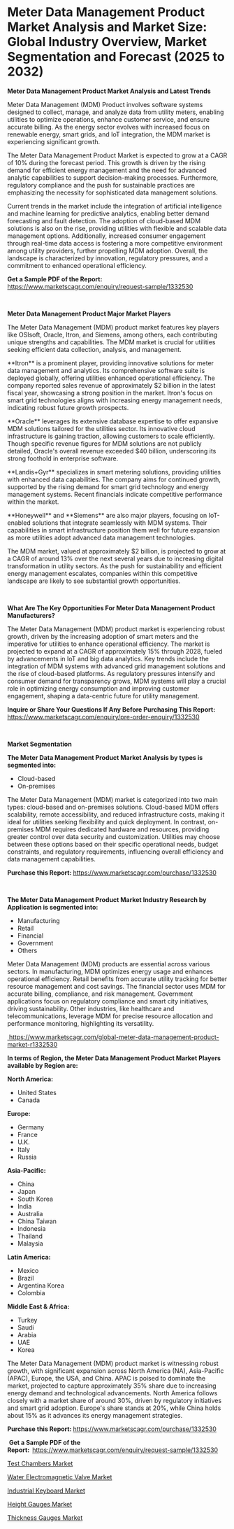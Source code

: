 <p><h1>Meter Data Management Product Market Analysis and Market Size: Global Industry Overview, Market Segmentation and Forecast (2025 to 2032)</h1></p><p><strong>Meter Data Management Product Market Analysis and Latest Trends</strong></p>
<p><p>Meter Data Management (MDM) Product involves software systems designed to collect, manage, and analyze data from utility meters, enabling utilities to optimize operations, enhance customer service, and ensure accurate billing. As the energy sector evolves with increased focus on renewable energy, smart grids, and IoT integration, the MDM market is experiencing significant growth.</p><p>The Meter Data Management Product Market is expected to grow at a CAGR of 10% during the forecast period. This growth is driven by the rising demand for efficient energy management and the need for advanced analytic capabilities to support decision-making processes. Furthermore, regulatory compliance and the push for sustainable practices are emphasizing the necessity for sophisticated data management solutions.</p><p>Current trends in the market include the integration of artificial intelligence and machine learning for predictive analytics, enabling better demand forecasting and fault detection. The adoption of cloud-based MDM solutions is also on the rise, providing utilities with flexible and scalable data management options. Additionally, increased consumer engagement through real-time data access is fostering a more competitive environment among utility providers, further propelling MDM adoption. Overall, the landscape is characterized by innovation, regulatory pressures, and a commitment to enhanced operational efficiency.</p></p>
<p><strong>Get a Sample PDF of the Report:&nbsp;</strong> <a href="https://www.marketscagr.com/enquiry/request-sample/1332530?utm_campaign=3544&utm_medium=2&utm_source=Github&utm_content=ia&utm_term=24032025&utm_id=meter-data-management-product">https://www.marketscagr.com/enquiry/request-sample/1332530</a></p>
<p>&nbsp;</p>
<p><strong>Meter Data Management Product Major Market Players</strong></p>
<p><p>The Meter Data Management (MDM) product market features key players like OSIsoft, Oracle, Itron, and Siemens, among others, each contributing unique strengths and capabilities. The MDM market is crucial for utilities seeking efficient data collection, analysis, and management.</p><p>**Itron** is a prominent player, providing innovative solutions for meter data management and analytics. Its comprehensive software suite is deployed globally, offering utilities enhanced operational efficiency. The company reported sales revenue of approximately $2 billion in the latest fiscal year, showcasing a strong position in the market. Itron's focus on smart grid technologies aligns with increasing energy management needs, indicating robust future growth prospects.</p><p>**Oracle** leverages its extensive database expertise to offer expansive MDM solutions tailored for the utilities sector. Its innovative cloud infrastructure is gaining traction, allowing customers to scale efficiently. Though specific revenue figures for MDM solutions are not publicly detailed, Oracle's overall revenue exceeded $40 billion, underscoring its strong foothold in enterprise software.</p><p>**Landis+Gyr** specializes in smart metering solutions, providing utilities with enhanced data capabilities. The company aims for continued growth, supported by the rising demand for smart grid technology and energy management systems. Recent financials indicate competitive performance within the market.</p><p>**Honeywell** and **Siemens** are also major players, focusing on IoT-enabled solutions that integrate seamlessly with MDM systems. Their capabilities in smart infrastructure position them well for future expansion as more utilities adopt advanced data management technologies.</p><p>The MDM market, valued at approximately $2 billion, is projected to grow at a CAGR of around 13% over the next several years due to increasing digital transformation in utility sectors. As the push for sustainability and efficient energy management escalates, companies within this competitive landscape are likely to see substantial growth opportunities.</p></p>
<p>&nbsp;</p>
<p><strong>What Are The Key Opportunities For Meter Data Management Product Manufacturers?</strong></p>
<p><p>The Meter Data Management (MDM) product market is experiencing robust growth, driven by the increasing adoption of smart meters and the imperative for utilities to enhance operational efficiency. The market is projected to expand at a CAGR of approximately 15% through 2028, fueled by advancements in IoT and big data analytics. Key trends include the integration of MDM systems with advanced grid management solutions and the rise of cloud-based platforms. As regulatory pressures intensify and consumer demand for transparency grows, MDM systems will play a crucial role in optimizing energy consumption and improving customer engagement, shaping a data-centric future for utility management.</p></p>
<p><strong>Inquire or Share Your Questions If Any Before Purchasing This Report:</strong> <a href="https://www.marketscagr.com/enquiry/pre-order-enquiry/1332530?utm_campaign=3544&utm_medium=2&utm_source=Github&utm_content=ia&utm_term=24032025&utm_id=meter-data-management-product">https://www.marketscagr.com/enquiry/pre-order-enquiry/1332530</a></p>
<p>&nbsp;</p>
<p><strong>Market Segmentation</strong></p>
<p><strong>The Meter Data Management Product Market Analysis by types is segmented into:</strong></p>
<p><ul><li>Cloud-based</li><li>On-premises</li></ul></p>
<p><p>The Meter Data Management (MDM) market is categorized into two main types: cloud-based and on-premises solutions. Cloud-based MDM offers scalability, remote accessibility, and reduced infrastructure costs, making it ideal for utilities seeking flexibility and quick deployment. In contrast, on-premises MDM requires dedicated hardware and resources, providing greater control over data security and customization. Utilities may choose between these options based on their specific operational needs, budget constraints, and regulatory requirements, influencing overall efficiency and data management capabilities.</p></p>
<p><strong>Purchase this Report:&nbsp;</strong><a href="https://www.marketscagr.com/purchase/1332530?utm_campaign=3544&utm_medium=2&utm_source=Github&utm_content=ia&utm_term=24032025&utm_id=meter-data-management-product">https://www.marketscagr.com/purchase/1332530</a></p>
<p>&nbsp;</p>
<p><strong>The Meter Data Management Product Market Industry Research by Application is segmented into:</strong></p>
<p><ul><li>Manufacturing</li><li>Retail</li><li>Financial</li><li>Government</li><li>Others</li></ul></p>
<p><p>Meter Data Management (MDM) products are essential across various sectors. In manufacturing, MDM optimizes energy usage and enhances operational efficiency. Retail benefits from accurate utility tracking for better resource management and cost savings. The financial sector uses MDM for accurate billing, compliance, and risk management. Government applications focus on regulatory compliance and smart city initiatives, driving sustainability. Other industries, like healthcare and telecommunications, leverage MDM for precise resource allocation and performance monitoring, highlighting its versatility.</p></p>
<p><a href="https://www.marketscagr.com/global-meter-data-management-product-market-r1332530?utm_campaign=3544&utm_medium=2&utm_source=Github&utm_content=ia&utm_term=24032025&utm_id=meter-data-management-product">&nbsp;https://www.marketscagr.com/global-meter-data-management-product-market-r1332530</a></p>
<p><strong>In terms of Region, the Meter Data Management Product Market Players available by Region are:</strong></p>
<p>
    <p> <strong> North America: </strong>
        <ul>
            <li>United States</li>
            <li>Canada</li>
        </ul>
        </p> 
    <p> <strong> Europe: </strong>
        <ul>
            <li>Germany</li>
            <li>France</li>
            <li>U.K.</li>
            <li>Italy</li>
            <li>Russia</li>
        </ul>
        </p> 
    <p> <strong> Asia-Pacific: </strong>
        <ul>
            <li>China</li>
            <li>Japan</li>
            <li>South Korea</li>
            <li>India</li>
            <li>Australia</li>
            <li>China Taiwan</li>
            <li>Indonesia</li>
            <li>Thailand</li>
            <li>Malaysia</li>
        </ul>
        </p> 
    <p> <strong> Latin America: </strong>
        <ul>
            <li>Mexico</li>
            <li>Brazil</li>
            <li>Argentina Korea</li>
            <li>Colombia</li>
        </ul>
        </p> 
    <p> <strong> Middle East & Africa: </strong>
        <ul>
            <li>Turkey</li>
            <li>Saudi</li>
            <li>Arabia</li>
            <li>UAE</li>
            <li>Korea</li>
        </ul>
    </p>
    </p>
<p><p>The Meter Data Management (MDM) product market is witnessing robust growth, with significant expansion across North America (NA), Asia-Pacific (APAC), Europe, the USA, and China. APAC is poised to dominate the market, projected to capture approximately 35% share due to increasing energy demand and technological advancements. North America follows closely with a market share of around 30%, driven by regulatory initiatives and smart grid adoption. Europe's share stands at 20%, while China holds about 15% as it advances its energy management strategies.</p></p>
<p><strong>Purchase this Report: </strong><a href="https://www.marketscagr.com/purchase/1332530?utm_campaign=3544&utm_medium=2&utm_source=Github&utm_content=ia&utm_term=24032025&utm_id=meter-data-management-product">https://www.marketscagr.com/purchase/1332530</a></p>
<p>&nbsp;<strong>Get a Sample PDF of the Report:&nbsp;&nbsp;</strong><a href="https://www.marketscagr.com/enquiry/request-sample/1332530?utm_campaign=3544&utm_medium=2&utm_source=Github&utm_content=ia&utm_term=24032025&utm_id=meter-data-management-product">https://www.marketscagr.com/enquiry/request-sample/1332530</a></p>
<p><strong></strong></p>
<p><p><a href="https://www.linkedin.com/pulse/test-chambers-market-outlook-anticipated-growth-projected-ypt3e?utm_campaign=3544&utm_medium=2&utm_source=Github&utm_content=ia&utm_term=24032025&utm_id=meter-data-management-product">Test Chambers Market</a></p><p><a href="https://www.linkedin.com/pulse/water-electromagnetic-valve-market-refracting-trends-consumer-wm8he?utm_campaign=3544&utm_medium=2&utm_source=Github&utm_content=ia&utm_term=24032025&utm_id=meter-data-management-product">Water Electromagnetic Valve Market</a></p><p><a href="https://www.linkedin.com/pulse/industrial-keyboard-market-size-continuously-growing-cagr-76-4tave?utm_campaign=3544&utm_medium=2&utm_source=Github&utm_content=ia&utm_term=24032025&utm_id=meter-data-management-product">Industrial Keyboard Market</a></p><p><a href="https://www.linkedin.com/pulse/global-height-gauges-market-comprehensive-analysis-size-share-ov8we?utm_campaign=3544&utm_medium=2&utm_source=Github&utm_content=ia&utm_term=24032025&utm_id=meter-data-management-product">Height Gauges Market</a></p><p><a href="https://www.linkedin.com/pulse/thickness-gauges-market-growth-outlook-2025-2032-in-depth-tgboe?utm_campaign=3544&utm_medium=2&utm_source=Github&utm_content=ia&utm_term=24032025&utm_id=meter-data-management-product">Thickness Gauges Market</a></p></p>